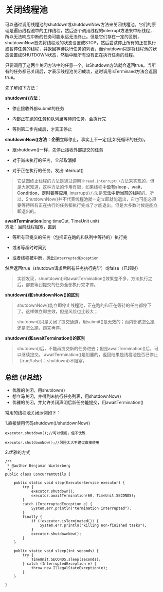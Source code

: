 # 关闭线程池

可以通过调用线程池的shutdown或shutdownNow方法来关闭线程池。它们的原理是遍历线程池中的工作线程，然后逐个调用线程的interrupt方法来中断线程，所以无法响应中断的任务可能永远无法终止。但是它们存在一定的区别，shutdownNow首先将线程池的状态设置成STOP，然后尝试停止所有的正在执行或暂停任务的线程，并返回等待执行任务的列表，而shutdown只是将线程池的状态设置成SHUTDOWN状态，然后中断所有没有正在执行任务的线程。

只要调用了这两个关闭方法中的任意一个，isShutdown方法就会返回true。当所有的任务都已关闭后，才表示线程池关闭成功，这时调用isTerminaed方法会返回true。

先了解如下方法：

**shutdown\(\)方法**：

* 停止接收外部submit的任务

* 内部正在跑的任务和队列里等待的任务，会执行完

* 等到第二步完成后，才真正停止



**shutdownNow\(\)方法**：**企图**立即停止，事实上不一定\(比如死循环的任务\)。

* 跟shutdown\(\)一样，先停止接收外部提交的任务

* 对于尚未执行的任务，全部取消掉

* 对于正在执行的任务，发出interrupt\(\)

> 它试图终止线程的方法是通过调用`Thread.interrupt()`方法来实现的，但是大家知道，这种方法的作用有限，如果线程中**没有sleep 、wait、Condition、定时锁等应用**, interrupt\(\)方法是**无法中断当前的线程**的。所以，ShutdownNow\(\)并不代表线程池就一定立即就能退出，它也可能必须要等待所有正在执行的任务都执行完成了才能退出。但是大多数时候是能立即退出的。



**awaitTermination**\(long timeOut, TimeUnit unit\)  
方法：当前线程阻塞，直到

* 等所有已提交的任务（包括正在跑的和队列中等待的）执行完

* 或者等超时时间到

* 或者线程被中断，抛出`InterruptedException`

然后返回true（shutdown请求后所有任务执行完毕）或false（已超时）

> 实验发现，shuntdown\(\)和awaitTermination\(\)效果差不多，方法执行之后，都要等到提交的任务全部执行完才停。



**shutdown\(\)和shutdownNow\(\)的区别**

> shutdownNow\(\)能立即停止线程池，正在跑的和正在等待的任务都停下了。这样做立即生效，但是风险也比较大；
>
>  shutdown\(\)只是关闭了提交通道，用submit\(\)是无效的；而内部该怎么跑还是怎么跑，跑完再停。

**shutdown\(\)和awaitTermination\(\)的区别**

> shutdown\(\)后，不能再提交新的任务进去；但是awaitTermination\(\)后，可以继续提交。 awaitTermination\(\)是阻塞的，返回结果是线程池是否已停止（true/false）；shutdown\(\)不阻塞。

## 总结 {#总结}

* 优雅的关闭，用shutdown\(\)
* 想立马关闭，并得到未执行任务列表，用shutdownNow\(\)
* 优雅的关闭，并允许关闭声明后新任务能提交，用awaitTermination\(\)

常用的线程池关闭示例如下：

1.直接使用代码shutdown\(\)/shutdownNow\(\)

```
executor.shutdown();//可以使用，但不优雅
```

```
executor.shutdownNow();//风险太大不建议直接使用
```

2.优雅的方式

```
/**
 * @author Benjamin Winterberg
 */
public class ConcurrentUtils {

    public static void stop(ExecutorService executor) {
        try {
            executor.shutdown();
            executor.awaitTermination(60, TimeUnit.SECONDS);
        }
        catch (InterruptedException e) {
            System.err.println("termination interrupted");
        }
        finally {
            if (!executor.isTerminated()) {
                System.err.println("killing non-finished tasks");
            }
            executor.shutdownNow();
        }
    }

    public static void sleep(int seconds) {
        try {
            TimeUnit.SECONDS.sleep(seconds);
        } catch (InterruptedException e) {
            throw new IllegalStateException(e);
        }
    }

}
```



